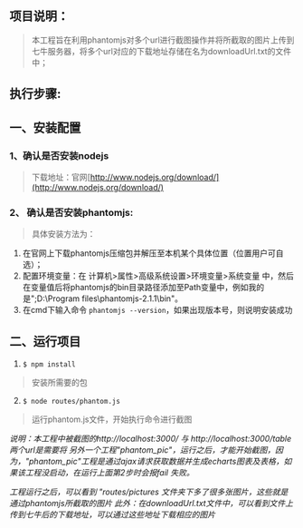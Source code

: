 ## 项目说明：
> 本工程旨在利用phantomjs对多个url进行截图操作并将所截取的图片上传到七牛服务器，将多个url对应的下载地址存储在名为downloadUrl.txt的文件中；

## 执行步骤:

## 一、安装配置
### 1、确认是否安装nodejs
> 下载地址：官网[http://www.nodejs.org/download/](http://www.nodejs.org/download/)

### 2、 确认是否安装phantomjs:
> 具体安装方法为：
1. 在官网上下载phantomjs压缩包并解压至本机某个具体位置（位置用户可自选）；
2. 配置环境变量：在 计算机>属性>高级系统设置>环境变量>系统变量 中，然后在变量值后将phantomjs的bin目录路径添加至Path变量中，例如我的是";D:\Program files\phantomjs-2.1.1\bin"。
3. 在cmd下输入命令 `phantomjs --version`，如果出现版本号，则说明安装成功

## 二、运行项目
1. `$ npm install`
> 安装所需要的包

2. `$ node routes/phantom.js`
> 运行phantom.js文件，开始执行命令进行截图

*说明：本工程中被截图的http://localhost:3000/ 与 http://localhost:3000/table 两个url是需要将 另外一个工程"phantom_pic"，运行之后，才能开始截图，因为，"phantom_pic"工程是通过ajax请求获取数据并生成echarts图表及表格，如果该工程没启动，在运行上面第2步时会报fail 失败。*

*工程运行之后，可以看到 "routes/pictures 文件夹下多了很多张图片，这些就是通过phantomjs所截取的图片*
*此外：在downloadUrl.txt文件中，可以看到文件上传到七牛后的下载地址，可以通过这些地址下载相应的图片*



